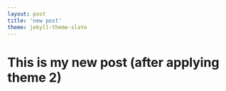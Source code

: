 ```yaml
---
layout: post
title: 'new post'
theme: jekyll-theme-slate
---
```


# This is my new post (after applying theme 2)
